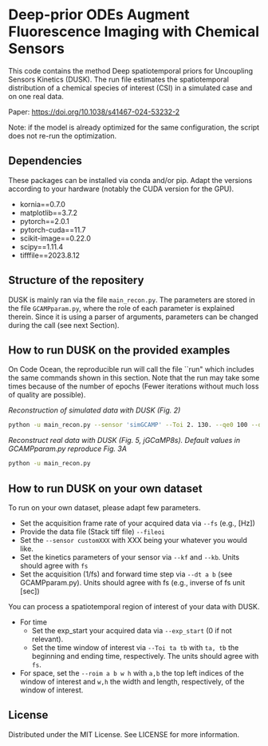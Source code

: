 # Deep-prior ODEs Augment Fluorescence Imaging with Chemical Sensors

This code contains the method Deep spatiotemporal priors for Uncoupling Sensors Kinetics (DUSK). The run file estimates the spatiotemporal distribution of a chemical species of interest (CSI) in a simulated case and on one real data.

Paper: https://doi.org/10.1038/s41467-024-53232-2

Note: if the model is already optimized for the same configuration, the script does not re-run the optimization.

## Dependencies

These packages can be installed via conda and/or pip. Adapt the versions according to your hardware (notably the CUDA version for the GPU).

- kornia==0.7.0
- matplotlib==3.7.2
- pytorch==2.0.1
- pytorch-cuda==11.7
- scikit-image==0.22.0
- scipy==1.11.4
- tifffile==2023.8.12

## Structure of the repositery

DUSK is mainly ran via the file `main_recon.py`.
The parameters are stored in the file `GCAMPparam.py`, where the role of each parameter is explained therein.
Since it is using a parser of arguments, parameters can be changed during the call (see next Section).

## How to run DUSK on the provided examples

On Code Ocean, the reproducible run will call the file ``run" which includes the same commands shown in this section. Note that the run may take some times because of the number of epochs (Fewer iterations without much loss of quality are possible).

*Reconstruction of simulated data with DUSK (Fig. 2)*

```sh
python -u main_recon.py --sensor 'simGCAMP' --Toi 2. 130. --qe0 100 --dt 0.005 0.005 --paramZ 64
```

*Reconstruct real data with DUSK (Fig. 5, jGCaMP8s). Default values in GCAMPparam.py reproduce Fig. 3A*

```sh
python -u main_recon.py
```

## How to run DUSK on your own dataset

To run on your own dataset, please adapt few parameters.
- Set the acquisition frame rate of your acquired data via `--fs` (e.g., [Hz])
- Provide the data file (Stack tiff file) `--fileoi`
- Set the `--sensor customXXX` with XXX being your whatever you would like.
- Set the kinetics parameters of your sensor via `--kf` and `--kb`. Units should agree with ``fs``
- Set the acquisition (1/fs) and forward time step via `--dt a b` (see GCAMPparam.py). Units should agree with fs (e.g., inverse of fs unit [sec])

You can process a spatiotemporal region of interest of your data with DUSK.
- For time
  - Set the exp_start your acquired data via `--exp_start` (0 if not relevant).
  - Set the time window of interest via `--Toi ta tb` with `ta, tb` the beginning and ending time, respectively. The units should agree with ``fs``.
- For space, set the `--roim a b w h` with `a,b` the top left indices of the window of interest and `w,h` the width and length, respectively, of the window of interest.

## License

Distributed under the MIT License. See LICENSE for more information.
